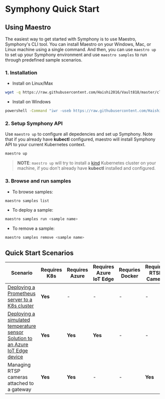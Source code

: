 # Symphony Quick Start

## Using Maestro

The easiest way to get started with Symphony is to use Maestro, Symphony's CLI tool. You can install Maestro on your Windows, Mac, or Linux machine using a single command. And then, you can use ```maestro up``` to set up your Symphony environment and use ```maestro samples``` to run through predefined sample scenarios.

### 1. Installation
* Install on Linux/Max
```bash
wget -q https://raw.githubusercontent.com/Haishi2016/Vault818/master/cli/install/install.sh -O - | /bin/bash
```
* Install on Windows
```bash
powershell -Command "iwr -useb https://raw.githubusercontent.com/Haishi2016/Vault818/master/cli/install/install.ps1 | iex"
```

### 2. Setup Symphony API
Use ```maestro up``` to configure all depedencies and set up Symphony. Note that if you already have **kubectl** configured, maestro will install Symphony API to your current Kubernetes context.

```bash
maestro up
```
> **NOTE**: ```maestro up``` will try to install a [kind](https://kind.sigs.k8s.io/) Kubernetes cluster on your machine, if you don't already have **kubectl** installed and configured. 

### 3. Browse and run samples
* To browse samples:
```bash
maestro samples list
```
* To deploy a sample:
```bash
maestro samples run <sample name>
```
* To remove a sample:
```bash
maestro samples remove <sample name>
```

## Quick Start Scenarios

| Scenario | Requires K8s | Requires Azure | Requires Azure IoT Edge| Requries Docker | Requires RTSP Camera |
|--------|--------|--------|--------|--------|--------|
| [Deploying a Prometheus server to a K8s cluster](./deploy_prometheus_k8s.md) | **Yes** | - | - | - | - |
| [Deploying a simulated temperature sensor Solution to an Azure IoT Edge device](./deploy_solution_to_azure_iot_edge.md) | **Yes** | **Yes** | **Yes** | - | - |
| Managing RTSP cameras attached to a gateway | **Yes**| **Yes**| - | - |  **Yes** |

